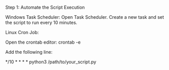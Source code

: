 Step 1: Automate the Script Execution

   Windows Task Scheduler:
   Open Task Scheduler.
   Create a new task and set the script to run every 10 minutes.
       
        
 
 Linux Cron Job:

Open the crontab editor:
crontab -e

Add the following line:

*/10 * * * * python3 /path/to/your_script.py

